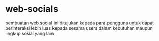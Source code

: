 # web-socials
pembuatan web social ini ditujukan kepada para pengguna untuk dapat berinteraksi lebih luas kepada sesama users dalam kebutuhan maupun lingkup sosial yang lain
